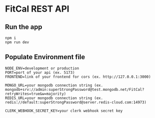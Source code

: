 # FitCal REST API


## Run the app

    npm i
    npm run dev


## Populate Environment file

    NODE_ENV=development or production
    PORT=port of your api (ex. 5173)
    FRONTEND=link of your frontend for cors (ex. http://127.0.0.1:3000)
    
    MONGO_URL=your mongodb connection string (ex. mongodb+srv://admin:superStrongPassword@test.mongodb.net/FitCal?retryWrites=true&w=majority)
    REDIS_URL=your mongodb connection string (ex. redis://default:superStrongPassword@server.redis-cloud.com:14973)
    
    CLERK_WEBHOOK_SECRET_KEY=your clerk webhook secret key

